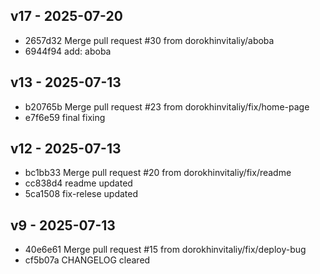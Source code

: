 ## v17 - 2025-07-20

- 2657d32 Merge pull request #30 from dorokhinvitaliy/aboba
- 6944f94 add: aboba
## v13 - 2025-07-13

- b20765b Merge pull request #23 from dorokhinvitaliy/fix/home-page
- e7f6e59 final fixing
## v12 - 2025-07-13

- bc1bb33 Merge pull request #20 from dorokhinvitaliy/fix/readme
- cc838d4 readme updated
- 5ca1508 fix-relese updated
## v9 - 2025-07-13

- 40e6e61 Merge pull request #15 from dorokhinvitaliy/fix/deploy-bug
- cf5b07a CHANGELOG cleared
